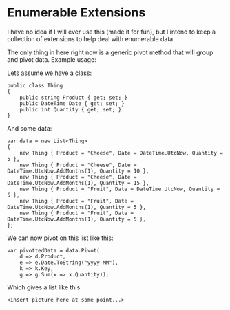 # Enumerable Extensions

I have no idea if I will ever use this (made it for fun), but I intend to keep a collection of extensions to help deal with enumerable data.

The only thing in here right now is a generic pivot method that will group and pivot data. Example usage:

Lets assume we have a class:

	public class Thing
	{
		public string Product { get; set; }
		public DateTime Date { get; set; }
		public int Quantity { get; set; }
	}

And some data:	

	var data = new List<Thing>
	{
		new Thing { Product = "Cheese", Date = DateTime.UtcNow, Quantity = 5 },
		new Thing { Product = "Cheese", Date = DateTime.UtcNow.AddMonths(1), Quantity = 10 },
		new Thing { Product = "Cheese", Date = DateTime.UtcNow.AddMonths(1), Quantity = 15 },
		new Thing { Product = "Fruit", Date = DateTime.UtcNow, Quantity = 5 },
		new Thing { Product = "Fruit", Date = DateTime.UtcNow.AddMonths(1), Quantity = 5 },
		new Thing { Product = "Fruit", Date = DateTime.UtcNow.AddMonths(1), Quantity = 5 },
	};

We can now pivot on this list like this:

	var pivottedData = data.Pivot(
		d => d.Product, 
		e => e.Date.ToString("yyyy-MM"), 
		k => k.Key, 
		g => g.Sum(x => x.Quantity));

Which gives a list like this:

    <insert picture here at some point...>